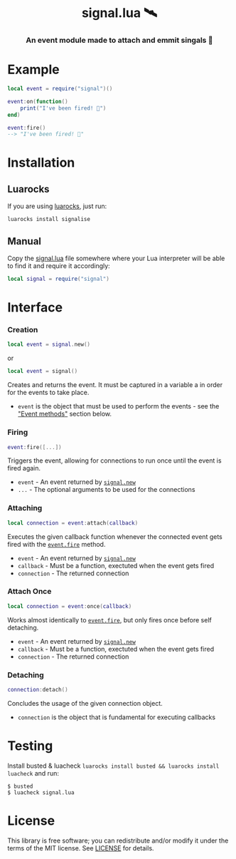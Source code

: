 <h1 align=center>signal.lua 🛰️</h1>
<h3 align=center>An event module made to attach and emmit singals 📡</h3>

# Example

```lua
local event = require("signal")()

event:on(function()
    print("I've been fired! 🚀")
end)

event:fire()
--> "I've been fired! 🚀"
```

# Installation

## Luarocks

If you are using [luarocks](https://luarocks.org), just run:

```
luarocks install signalise
```

## Manual

Copy the [signal.lua](signal.lua) file somewhere where your Lua interpreter will be able to find it and require it accordingly:

```lua
local signal = require("signal")
```

# Interface

### Creation

```lua
local event = signal.new()
```
or
```lua
local event = signal()
```

Creates and returns the event. It must be captured in a variable a in order for the events to take place.

- `event` is the object that must be used to perform the events - see the ["Event methods"](#Event-Methods) section below.

### Firing

```lua
event:fire([...])
```

Triggers the event, allowing for connections to run once until the event is fired again.

- `event` - An event returned by [`signal.new`](#Event-Creation)
- `...` - The optional arguments to be used for the connections

### Attaching

```lua
local connection = event:attach(callback)
```

Executes the given callback function whenever the connected event gets fired with the [`event.fire`](#Firing) method.

- `event` - An event returned by [`signal.new`](#Event-Creation)
- `callback` - Must be a function, exectuted when the event gets fired
- `connection` - The returned connection

### Attach Once

```lua
local connection = event:once(callback)
```

Works almost identically to [`event.fire`](#Firing), but only fires once before self detaching.

- `event` - An event returned by [`signal.new`](#Event-Creation)
- `callback` - Must be a function, exectuted when the event gets fired
- `connection` - The returned connection

### Detaching

```lua
connection:detach()
```

Concludes the usage of the given connection object.

- `connection` is the object that is fundamental for executing callbacks

# Testing
Install busted & luacheck `luarocks install busted && luarocks install luacheck` and run:

```
$ busted
$ luacheck signal.lua
```

# License

This library is free software; you can redistribute and/or modify it under the terms of the MIT license. See [LICENSE](LICENSE) for details.

